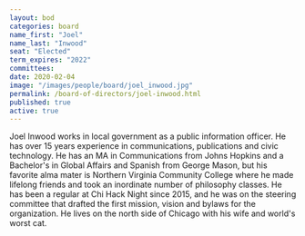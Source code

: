 ```yaml
---
layout: bod
categories: board
name_first: "Joel"
name_last: "Inwood"
seat: "Elected"
term_expires: "2022"
committees:
date: 2020-02-04
image: "/images/people/board/joel_inwood.jpg"
permalink: /board-of-directors/joel-inwood.html
published: true
active: true
---
```


Joel Inwood works in local government as a public information officer. He has over 15 years experience in communications, publications and civic technology. He has an MA in Communications from Johns Hopkins and a Bachelor's in Global Affairs and Spanish from George Mason, but his favorite alma mater is Northern Virginia Community College where he made lifelong friends and took an inordinate number of philosophy classes. He has been a regular at Chi Hack Night since 2015, and he was on the steering committee that drafted the first mission, vision and bylaws for the organization. He lives on the north side of Chicago with his wife and world's worst cat.